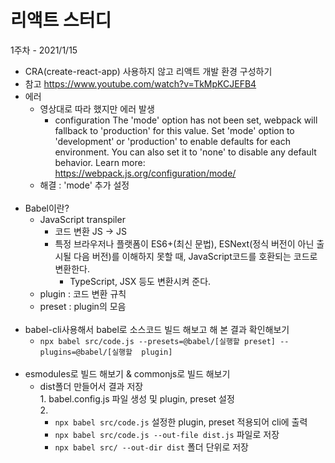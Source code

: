 # 리액트 스터디

1주차 - 2021/1/15
- CRA(create-react-app) 사용하지 않고 리액트 개발 환경 구성하기
- 참고 https://www.youtube.com/watch?v=TkMpKCJEFB4
- 에러
  - 영상대로 따라 했지만 에러 발생
    - configuration The 'mode' option has not been set, webpack will fallback to 'production' for this value. Set 'mode' option to 'development' or 'production' to enable defaults for each environment. You can also set it to 'none' to disable any default behavior. Learn more: https://webpack.js.org/configuration/mode/
  - 해결 : 'mode' 추가 설정
  <br/><br/>
- Babel이란?
  - JavaScript transpiler
    - 코드 변환 JS -> JS
    - 특정 브라우저나 플랫폼이 ES6+(최신 문법), ESNext(정식 버전이 아닌 출시될 다음 버전)를 이해하지 못할 때, JavaScript코드를 호환되는 코드로 변환한다.
      - TypeScript, JSX 등도 변환시켜 준다.
  - plugin : 코드 변환 규칙
  - preset : plugin의 모음
  <br/><br/>
- babel-cli사용해서 babel로 소스코드 빌드 해보고 해 본 결과 확인해보기
  - `npx babel src/code.js --presets=@babel/[실행할 preset] --plugins=@babel/[실행할 
    plugin]`
  <br/><br/>
- esmodules로 빌드 해보기 & commonjs로 빌드 해보기 
  - dist폴더 만들어서 결과 저장
    <br/>1. babel.config.js 파일 생성 및 plugin, preset 설정
    <br/>2.
    - `npx babel src/code.js` 설정한 plugin, preset 적용되어 cli에 출력
    - `npx babel src/code.js --out-file dist.js` 파일로 저장
    - `npx babel src/ --out-dir dist` 폴더 단위로 저장

  
  
  
